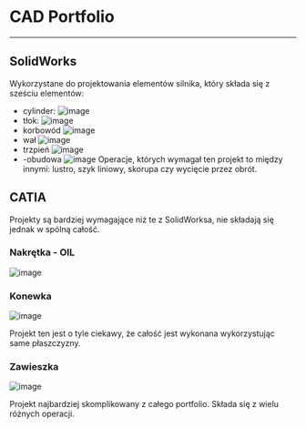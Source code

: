 # CAD Portfolio
---
## SolidWorks
Wykorzystane do projektowania elementów silnika, który składa się z sześciu elementów:
- cylinder:
![image](https://github.com/blackbaskun/CAD-portfolio/blob/main/resources/cylinder_silnik-SW.PNG)
- tłok:
![image](https://github.com/blackbaskun/CAD-portfolio/blob/main/resources/tlok_silnik-SW.PNG)
- korbowód
![image](https://github.com/blackbaskun/CAD-portfolio/blob/main/resources/korbowod_silnik-SW.PNG)
- wał
![image](https://github.com/blackbaskun/CAD-portfolio/blob/main/resources/wal_silnik-SW.PNG)
- trzpień
![image](https://github.com/blackbaskun/CAD-portfolio/blob/main/resources/trzpien.PNG)
- -obudowa
![image](https://github.com/blackbaskun/CAD-portfolio/blob/main/resources/obudowa_silnik-SW.PNG)
Operacje, których wymagał ten projekt to między innymi: lustro, szyk liniowy, skorupa czy wycięcie przez obrót.
## CATIA
Projekty są bardziej wymagające niż te z SolidWorksa, nie składają się jednak w spólną całość.
### Nakrętka - OIL
![image](https://github.com/blackbaskun/CAD-portfolio/blob/main/resources/nakretka_catia.PNG)
### Konewka
![image](https://github.com/blackbaskun/CAD-portfolio/blob/main/resources/konewka_catia.PNG)

Projekt ten jest o tyle ciekawy, że całość jest wykonana wykorzystując same płaszczyzny. 
### Zawieszka
![image](https://github.com/blackbaskun/CAD-portfolio/blob/main/resources/zawieszka_catia.PNG)

Projekt najbardziej skomplikowany z całego portfolio. Składa się z wielu różnych operacji.
